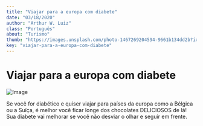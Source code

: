```yaml
---
title: "Viajar para a europa com diabete"
date: "03/18/2020"
author: "Arthur W. Luiz"
class: "Português"
about: "Turismo"
thumb: "https://images.unsplash.com/photo-1467269204594-9661b134dd2b?ixid=MnwxMjA3fDB8MHxwaG90by1wYWdlfHx8fGVufDB8fHx8&ixlib=rb-1.2.1&auto=format&fit=crop&w=750&q=80"
key: "viajar-para-a-europa-com-diabete"
---
```


# Viajar para a europa com diabete

![Image](https://images.unsplash.com/photo-1437846972679-9e6e537be46e?ixid=MnwxMjA3fDB8MHxwaG90by1wYWdlfHx8fGVufDB8fHx8&ixlib=rb-1.2.1&auto=format&fit=crop&w=1051&q=80)

Se você for diabético e quiser viajar para países da europa como a Bélgica ou a Suíça, é melhor você ficar longe dos chocolates DELICIOSOS de lá! Sua diabete vai melhorar se você não desviar o olhar e seguir em frente.
